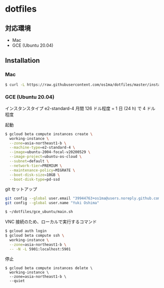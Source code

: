 # dotfiles

## 対応環境

* Mac
* GCE (Ubuntu 20.04)

## Installation

### Mac

```bash
$ curl -L https://raw.githubusercontent.com/os1ma/dotfiles/master/install.sh | bash
```

### GCE (Ubuntu 20.04)

インスタンスタイプ
e2-standard-4
月間 126 ドル程度 = 1 日 (24 h) で 4 ドル程度

起動

```bash
$ gcloud beta compute instances create \
  working-instance \
  --zone=asia-northeast1-b \
  --machine-type=e2-standard-4 \
  --image=ubuntu-2004-focal-v20200529 \
  --image-project=ubuntu-os-cloud \
  --subnet=default \
  --network-tier=PREMIUM \
  --maintenance-policy=MIGRATE \
  --boot-disk-size=10GB \
  --boot-disk-type=pd-ssd
```

git セットアップ

```bash
git config --global user.email "39944763+os1ma@users.noreply.github.com"
git config --global user.name "Yuki Oshima"
```

```bash
$ ~/dotfiles/gce_ubuntu/main.sh
```

VNC 接続のため、ローカルで実行するコマンド

```bash
$ gcloud auth login
$ gcloud beta compute ssh \
  working-instance \
  --zone=asia-northeast1-b \
  -- -N -L 5901:localhost:5901
```

停止

```
$ gcloud beta compute instances delete \
  working-instance \
  --zone=asia-northeast1-b \
  --quiet
```

